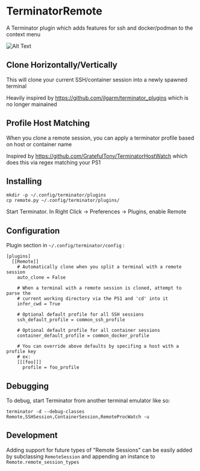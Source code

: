 # TerminatorRemote

A Terminator plugin which adds features for ssh and docker/podman to the context menu

![Alt Text](https://media.giphy.com/media/v1.Y2lkPTc5MGI3NjExejdidWNqYXh3dXc1bWNvcjJteXRkOTVsM24wNWQ0dzk4dnRydGJldSZlcD12MV9pbnRlcm5hbF9naWZfYnlfaWQmY3Q9Zw/fNB06vpKpYIDDewFFS/source.gif)

## Clone Horizontally/Vertically

This will clone your current SSH/container session into a newly spawned terminal

Heavily inspired by https://github.com/ilgarm/terminator_plugins which is
no longer mainained

## Profile Host Matching

When you clone a remote session, you can apply a terminator profile based on host or container name

Inspired by https://github.com/GratefulTony/TerminatorHostWatch which does this via regex matching your PS1

## Installing
```shell
mkdir -p ~/.config/terminator/plugins
cp remote.py ~/.config/terminator/plugins/
```

Start Terminator. In Right Click -> Preferences -> Plugins, enable Remote

## Configuration

Plugin section in `~/.config/terminator/config` :
```
[plugins]
  [[Remote]]
    # Automatically clone when you split a terminal with a remote session
    auto_clone = False

    # When a terminal with a remote session is cloned, attempt to parse the
    # current working directory via the PS1 and 'cd' into it
    infer_cwd = True

    # Optional default profile for all SSH sessions
    ssh_default_profile = common_ssh_profile

    # Optional default profile for all container sessions
    container_default_profile = common_docker_profile

    # You can override above defaults by specifing a host with a profile key
    # ex:
    [[[foo]]]
      profile = foo_profile
```

## Debugging

To debug, start Terminator from another terminal emulator like so:

```shell
terminator -d --debug-classes Remote,SSHSession,ContainerSession,RemoteProcWatch -u
```

## Development

Adding support for future types of "Remote Sessions" can be easily added by
subclassing `RemoteSession` and appending an instance to `Remote.remote_session_types`
